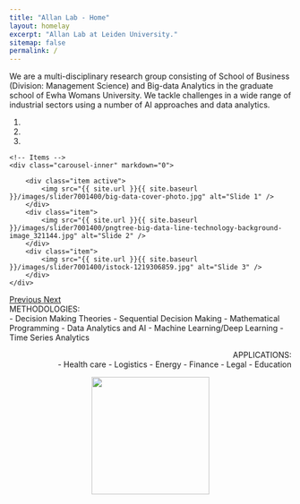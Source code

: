 ```yaml
---
title: "Allan Lab - Home"
layout: homelay
excerpt: "Allan Lab at Leiden University."
sitemap: false
permalink: /
---
```


We are a multi-disciplinary research group consisting of School of Business (Division: Management Science) and Big-data Analytics in the graduate school of Ewha Womans University. We tackle challenges in a wide range of industrial sectors using a number of AI approaches and data analytics.



<div markdown="0" id="carousel" class="carousel slide" data-ride="carousel" data-interval="5000" data-pause="hover" >
    <!-- Menu -->
    <ol class="carousel-indicators">
        <li data-target="#carousel" data-slide-to="0" class="active"></li>
        <li data-target="#carousel" data-slide-to="1"></li>
        <li data-target="#carousel" data-slide-to="2"></li>
    </ol>

    <!-- Items -->
    <div class="carousel-inner" markdown="0">

        <div class="item active">
            <img src="{{ site.url }}{{ site.baseurl }}/images/slider7001400/big-data-cover-photo.jpg" alt="Slide 1" />
        </div>
        <div class="item">
            <img src="{{ site.url }}{{ site.baseurl }}/images/slider7001400/pngtree-big-data-line-technology-background-image_321144.jpg" alt="Slide 2" />
        </div>
        <div class="item">
            <img src="{{ site.url }}{{ site.baseurl }}/images/slider7001400/istock-1219306859.jpg" alt="Slide 3" />
        </div>
    </div>
  <a class="left carousel-control" href="#carousel" role="button" data-slide="prev">
    <span class="glyphicon glyphicon-chevron-left" aria-hidden="true"></span>
    <span class="sr-only">Previous</span>
  </a>
  <a class="right carousel-control" href="#carousel" role="button" data-slide="next">
    <span class="glyphicon glyphicon-chevron-right" aria-hidden="true"></span>
    <span class="sr-only">Next</span>
  </a>
</div>
METHODOLOGIES:<br />
- Decision Making Theories
- Sequential Decision Making
- Mathematical Programming
- Data Analytics and AI
- Machine Learning/Deep Learning
- Time Series Analytics
<p align="right">
APPLICATIONS:<br />
- Health care
- Logistics
- Energy
- Finance
- Legal
- Education
</p>

<p align="center">
  <img class='img-responsive center-block' src="{{ site.url }}{{ site.baseurl }}/images/logopic/시그니처(가로_1.국영문혼합).png" style="width: 210px">
</p>
